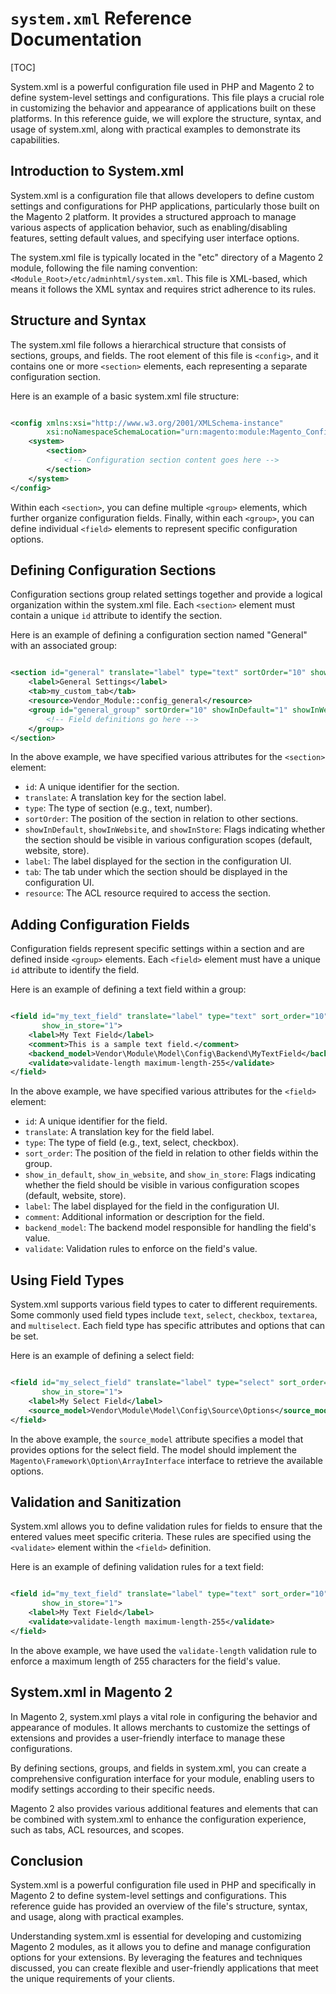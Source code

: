 # `system.xml` Reference Documentation

[TOC]

System.xml is a powerful configuration file used in PHP and Magento 2 to define system-level settings and
configurations. This file plays a crucial role in customizing the behavior and appearance of applications built on these
platforms. In this reference guide, we will explore the structure, syntax, and usage of system.xml, along with practical
examples to demonstrate its capabilities.

## Introduction to System.xml

System.xml is a configuration file that allows developers to define custom settings and configurations for PHP
applications, particularly those built on the Magento 2 platform. It provides a structured approach to manage various
aspects of application behavior, such as enabling/disabling features, setting default values, and specifying user
interface options.

The system.xml file is typically located in the "etc" directory of a Magento 2 module, following the file naming
convention: `<Module_Root>/etc/adminhtml/system.xml`. This file is XML-based, which means it follows the XML syntax and
requires strict adherence to its rules.

## Structure and Syntax

The system.xml file follows a hierarchical structure that consists of sections, groups, and fields. The root element of
this file is `<config>`, and it contains one or more `<section>` elements, each representing a separate configuration
section.

Here is an example of a basic system.xml file structure:

```xml

<config xmlns:xsi="http://www.w3.org/2001/XMLSchema-instance"
        xsi:noNamespaceSchemaLocation="urn:magento:module:Magento_Config:etc/system_file.xsd">
    <system>
        <section>
            <!-- Configuration section content goes here -->
        </section>
    </system>
</config>
```

Within each `<section>`, you can define multiple `<group>` elements, which further organize configuration fields.
Finally, within each `<group>`, you can define individual `<field>` elements to represent specific configuration
options.

## Defining Configuration Sections

Configuration sections group related settings together and provide a logical organization within the system.xml file.
Each `<section>` element must contain a unique `id` attribute to identify the section.

Here is an example of defining a configuration section named "General" with an associated group:

```xml

<section id="general" translate="label" type="text" sortOrder="10" showInDefault="1" showInWebsite="1" showInStore="1">
    <label>General Settings</label>
    <tab>my_custom_tab</tab>
    <resource>Vendor_Module::config_general</resource>
    <group id="general_group" sortOrder="10" showInDefault="1" showInWebsite="1" showInStore="1">
        <!-- Field definitions go here -->
    </group>
</section>
```

In the above example, we have specified various attributes for the `<section>` element:

- `id`: A unique identifier for the section.
- `translate`: A translation key for the section label.
- `type`: The type of section (e.g., text, number).
- `sortOrder`: The position of the section in relation to other sections.
- `showInDefault`, `showInWebsite`, and `showInStore`: Flags indicating whether the section should be visible in various
  configuration scopes (default, website, store).
- `label`: The label displayed for the section in the configuration UI.
- `tab`: The tab under which the section should be displayed in the configuration UI.
- `resource`: The ACL resource required to access the section.

## Adding Configuration Fields

Configuration fields represent specific settings within a section and are defined inside `<group>` elements.
Each `<field>` element must have a unique `id` attribute to identify the field.

Here is an example of defining a text field within a group:

```xml

<field id="my_text_field" translate="label" type="text" sort_order="10" show_in_default="1" show_in_website="1"
       show_in_store="1">
    <label>My Text Field</label>
    <comment>This is a sample text field.</comment>
    <backend_model>Vendor\Module\Model\Config\Backend\MyTextField</backend_model>
    <validate>validate-length maximum-length-255</validate>
</field>
```

In the above example, we have specified various attributes for the `<field>` element:

- `id`: A unique identifier for the field.
- `translate`: A translation key for the field label.
- `type`: The type of field (e.g., text, select, checkbox).
- `sort_order`: The position of the field in relation to other fields within the group.
- `show_in_default`, `show_in_website`, and `show_in_store`: Flags indicating whether the field should be visible in
  various configuration scopes (default, website, store).
- `label`: The label displayed for the field in the configuration UI.
- `comment`: Additional information or description for the field.
- `backend_model`: The backend model responsible for handling the field's value.
- `validate`: Validation rules to enforce on the field's value.

## Using Field Types

System.xml supports various field types to cater to different requirements. Some commonly used field types
include `text`, `select`, `checkbox`, `textarea`, and `multiselect`. Each field type has specific attributes and options
that can be set.

Here is an example of defining a select field:

```xml

<field id="my_select_field" translate="label" type="select" sort_order="20" show_in_default="1" show_in_website="1"
       show_in_store="1">
    <label>My Select Field</label>
    <source_model>Vendor\Module\Model\Config\Source\Options</source_model>
</field>
```

In the above example, the `source_model` attribute specifies a model that provides options for the select field. The
model should implement the `Magento\Framework\Option\ArrayInterface` interface to retrieve the available options.

## Validation and Sanitization

System.xml allows you to define validation rules for fields to ensure that the entered values meet specific criteria.
These rules are specified using the `<validate>` element within the `<field>` definition.

Here is an example of defining validation rules for a text field:

```xml

<field id="my_text_field" translate="label" type="text" sort_order="10" show_in_default="1" show_in_website="1"
       show_in_store="1">
    <label>My Text Field</label>
    <validate>validate-length maximum-length-255</validate>
</field>
```

In the above example, we have used the `validate-length` validation rule to enforce a maximum length of 255 characters
for the field's value.

## System.xml in Magento 2

In Magento 2, system.xml plays a vital role in configuring the behavior and appearance of modules. It allows merchants
to customize the settings of extensions and provides a user-friendly interface to manage these configurations.

By defining sections, groups, and fields in system.xml, you can create a comprehensive configuration interface for your
module, enabling users to modify settings according to their specific needs.

Magento 2 also provides various additional features and elements that can be combined with system.xml to enhance the
configuration experience, such as tabs, ACL resources, and scopes.

## Conclusion

System.xml is a powerful configuration file used in PHP and specifically in Magento 2 to define system-level settings
and configurations. This reference guide has provided an overview of the file's structure, syntax, and usage, along with
practical examples.

Understanding system.xml is essential for developing and customizing Magento 2 modules, as it allows you to define and
manage configuration options for your extensions. By leveraging the features and techniques discussed, you can create
flexible and user-friendly applications that meet the unique requirements of your clients.
